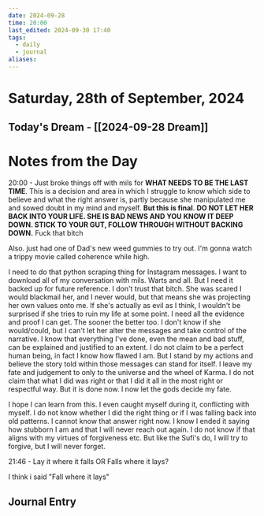 ```yaml
---
date: 2024-09-28
time: 20:00
last_edited: 2024-09-30 17:40
tags:
  - daily
  - journal
aliases: 
---
```

# Saturday, 28th of September, 2024

## Today's Dream - [[2024-09-28 Dream]]

# Notes from the Day
20:00 - Just broke things off with mils for **WHAT NEEDS TO BE THE LAST TIME**. This is a decision and area in which I struggle to know which side to believe and what the right answer is, partly because she manipulated me and sowed doubt in my mind and myself. **But this is final**. **DO NOT LET HER BACK INTO YOUR LIFE. SHE IS BAD NEWS AND YOU KNOW IT DEEP DOWN. STICK TO YOUR GUT, FOLLOW THROUGH WITHOUT BACKING DOWN.** Fuck that bitch

Also. just had one of Dad's new weed gummies to try out. I'm gonna watch a trippy movie called coherence while high.

I need to do that python scraping thing for Instagram messages. I want to download all of my conversation with mils. Warts and all. But I need it backed up for future reference. I don't trust that bitch. She was scared I would blackmail her, and I never would, but that means she was projecting her own values onto me. If she's actually as evil as I think, I wouldn't be surprised if she tries to ruin my life at some point. I need all the evidence and proof I can get. The sooner the better too. I don't know if she would/could, but I can't let her alter the messages and take control of the narrative. I know that everything I've done, even the mean and bad stuff, can be explained and justified to an extent. I do not claim to be a perfect human being, in fact I know how flawed I am. But I stand by my actions and believe the story told within those messages can stand for itself. I leave my fate and judgement to only to the universe and the wheel of Karma. I do not claim that what I did was right or that I did it all in the most right or respectful way. But it is done now. I now let the gods decide my fate.

I hope I can learn from this. I even caught myself during it, conflicting with myself. I do not know whether I did the right thing or if I was falling back into old patterns. I cannot know that answer right now. I know I ended it saying how stubborn I am and that I will never reach out again. I do not know if that aligns with my virtues of forgiveness etc. But like the Sufi's do, I will try to forgive, but I will never forget.

21:46 - Lay it where it falls OR Falls where it lays?

I think i said "Fall where it lays"

## Journal Entry
